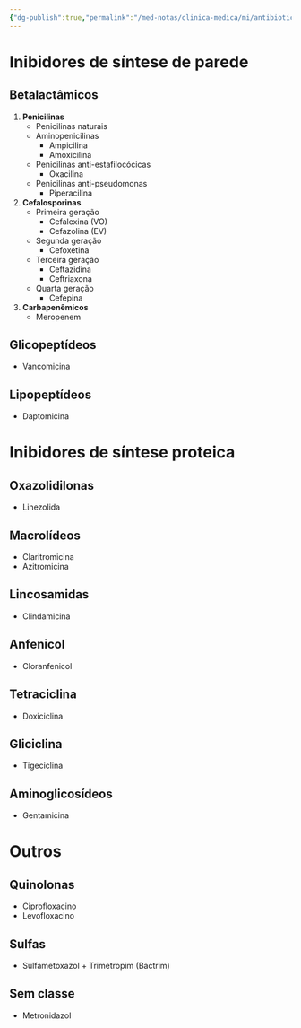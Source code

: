 ```yaml
---
{"dg-publish":true,"permalink":"/med-notas/clinica-medica/mi/antibioticos/antibioticos/","tags":["review"]}
---
```


# Inibidores de síntese de parede
## Betalactâmicos
 1. **Penicilinas**
	-	Penicilinas naturais
	-	Aminopenicilinas
		-	Ampicilina
		-	Amoxicilina
	- Penicilinas anti-estafilocócicas
		- Oxacilina
	- Penicilinas anti-pseudomonas
		- Piperacilina 
 2. **Cefalosporinas**
	 -	Primeira geração
		 -	Cefalexina (VO)
		 -	Cefazolina (EV)
	 -	Segunda geração
		 -	Cefoxetina
	 -	Terceira geração
		 -	Ceftazidina
		 -	Ceftriaxona
	 -	Quarta geração
		 -	Cefepina
3. **Carbapenêmicos**
	-	Meropenem
## Glicopeptídeos
- Vancomicina
## Lipopeptídeos
- Daptomicina


# Inibidores de síntese proteica
## Oxazolidilonas
- Linezolida
## Macrolídeos
- Claritromicina
- Azitromicina
## Lincosamidas
- Clindamicina
## Anfenicol
- Cloranfenicol
## Tetraciclina
- Doxiciclina
## Gliciclina
- Tigeciclina
## Aminoglicosídeos
- Gentamicina

# Outros
## Quinolonas
- Ciprofloxacino
- Levofloxacino
## Sulfas
- Sulfametoxazol + Trimetropim (Bactrim)
## Sem classe
- Metronidazol